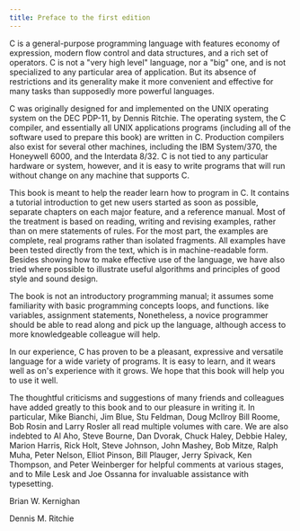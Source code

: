 ```yaml
---
title: Preface to the first edition
---
```


C is a general-purpose programming language with features economy of
expression, modern flow control and data structures, and a rich set of
operators.  C is not a "very high level" language, nor a "big"
one, and is not specialized to any particular area of application. But
its absence of restrictions and its generality make it more convenient
and effective for many
tasks than supposedly more powerful languages.

C was originally designed for and implemented on the UNIX operating
system on the DEC PDP-11, by Dennis Ritchie. The operating system, the
C compiler, and essentially all UNIX applications programs (including
all of the software used to prepare this book) are written in
C. Production compilers also exist for several other machines,
including the IBM System/370, the Honeywell 6000, and the Interdata
8/32.  C is not tied to any particular hardware or system, however,
and it is easy to write programs that will run without change on any
machine that supports C.

This book is meant to help the reader learn how to program in C.  It
contains a tutorial introduction to get new users started as soon as
possible, separate chapters on each major feature, and a reference
manual.  Most of the treatment is based on reading, writing and
revising examples, rather than on mere statements of rules. For the
most part, the examples are complete, real programs rather than
isolated fragments.  All examples have been tested directly from the
text, which is in machine-readable form.  Besides showing how to make
effective use of the language, we have also tried where possible to
illustrate useful algorithms
and principles of good style and sound design.

The book is not an introductory programming manual; it assumes some
familiarity with basic programming concepts loops, and functions.
like variables, assignment statements, Nonetheless, a novice
programmer should be able to read along and pick up the language,
although access to more knowledgeable colleague will help.

In our experience, C has proven to be a pleasant, expressive and
versatile language for a wide variety of programs. It is easy to
learn, and it wears well as on's experience with it grows. We
hope that this book will help you to use it well.

The thoughtful criticisms and suggestions of many friends and
colleagues have added greatly to this book and to our pleasure in
writing it.  In particular, Mike Bianchi, Jim Blue, Stu Feldman, Doug
McIlroy Bill Roome, Bob Rosin and Larry Rosler all read multiple
volumes with care. We are also indebted to Al Aho, Steve Bourne, Dan
Dvorak, Chuck Haley, Debbie Haley, Marion Harris, Rick Holt, Steve
Johnson, John Mashey, Bob Mitze, Ralph Muha, Peter Nelson, Elliot
Pinson, Bill Plauger, Jerry Spivack, Ken Thompson, and Peter
Weinberger for helpful comments at various stages, and to Mile Lesk
and Joe Ossanna for
invaluable assistance with typesetting.

Brian W. Kernighan

Dennis M. Ritchie
